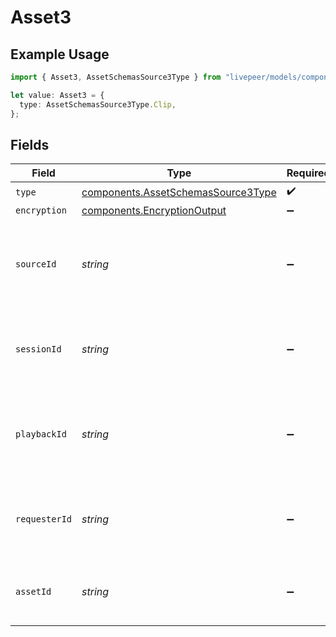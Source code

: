 # Asset3

## Example Usage

```typescript
import { Asset3, AssetSchemasSource3Type } from "livepeer/models/components";

let value: Asset3 = {
  type: AssetSchemasSource3Type.Clip,
};
```

## Fields

| Field                                                                                    | Type                                                                                     | Required                                                                                 | Description                                                                              |
| ---------------------------------------------------------------------------------------- | ---------------------------------------------------------------------------------------- | ---------------------------------------------------------------------------------------- | ---------------------------------------------------------------------------------------- |
| `type`                                                                                   | [components.AssetSchemasSource3Type](../../models/components/assetschemassource3type.md) | :heavy_check_mark:                                                                       | N/A                                                                                      |
| `encryption`                                                                             | [components.EncryptionOutput](../../models/components/encryptionoutput.md)               | :heavy_minus_sign:                                                                       | N/A                                                                                      |
| `sourceId`                                                                               | *string*                                                                                 | :heavy_minus_sign:                                                                       | ID of the asset or stream from which this asset was created.                             |
| `sessionId`                                                                              | *string*                                                                                 | :heavy_minus_sign:                                                                       | ID of the session from which this asset was created.                                     |
| `playbackId`                                                                             | *string*                                                                                 | :heavy_minus_sign:                                                                       | Playback ID of the asset or stream from which this asset was created.                    |
| `requesterId`                                                                            | *string*                                                                                 | :heavy_minus_sign:                                                                       | ID of the requester from which this asset was created.                                   |
| `assetId`                                                                                | *string*                                                                                 | :heavy_minus_sign:                                                                       | ID of the asset from which this asset was created.                                       |